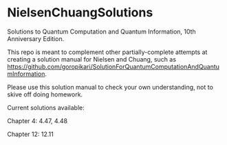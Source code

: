 # NielsenChuangSolutions
Solutions to Quantum Computation and Quantum Information, 10th Anniversary Edition. 

This repo is meant to complement other partially-complete attempts at creating a solution manual for Nielsen and Chuang, such as https://github.com/goropikari/SolutionForQuantumComputationAndQuantumInformation.

Please use this solution manual to check your own understanding, not to skive off doing homework. 

Current solutions available:

Chapter 4: 4.47, 4.48

Chapter 12: 12.11

